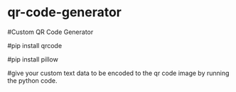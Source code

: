# qr-code-generator


#Custom QR Code Generator

#pip install qrcode


#pip install pillow

#give your custom text data to be encoded to the qr code image by running the python code.
